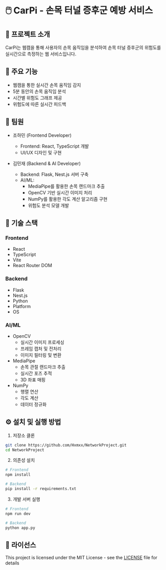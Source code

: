 # 🖱️ CarPi - 손목 터널 증후군 예방 서비스

## 📌 프로젝트 소개
CarPi는 웹캠을 통해 사용자의 손목 움직임을 분석하여 손목 터널 증후군의 위험도를 실시간으로 측정하는 웹 서비스입니다.

## 🌟 주요 기능
- 웹캠을 통한 실시간 손목 움직임 감지
- 5분 동안의 손목 움직임 분석
- 시간별 위험도 그래프 제공
- 위험도에 따른 실시간 피드백

## 👥 팀원
- 조하민 (Frontend Developer)
  - Frontend: React, TypeScript 개발
  - UI/UX 디자인 및 구현

- 김민재 (Backend & AI Developer)
  - Backend: Flask, Nest.js 서버 구축
  - AI/ML: 
    - MediaPipe를 활용한 손목 랜드마크 추출
    - OpenCV 기반 실시간 이미지 처리
    - NumPy를 활용한 각도 계산 알고리즘 구현
    - 위험도 분석 모델 개발

## 📝️ 기술 스택
### Frontend
- React
- TypeScript
- Vite
- React Router DOM

### Backend
- Flask
- Nest.js
- Python
- Platform
- OS

### AI/ML
- OpenCV
  - 실시간 이미지 프로세싱
  - 프레임 캡처 및 전처리
  - 이미지 필터링 및 변환
- MediaPipe
  - 손목 관절 랜드마크 추출
  - 실시간 포즈 추적
  - 3D 좌표 매핑
- NumPy
  - 행렬 연산
  - 각도 계산
  - 데이터 정규화

## ⚙️ 설치 및 실행 방법
1. 저장소 클론
```bash
git clone https://github.com/Hxmxx/NetworkProject.git
cd NetworkProject
```

2. 의존성 설치
```bash
# Frontend
npm install

# Backend
pip install -r requirements.txt
```

3. 개발 서버 실행
```bash
# Frontend
npm run dev

# Backend
python app.py
```

## 📝 라이선스
This project is licensed under the MIT License - see the [LICENSE](LICENSE) file for details